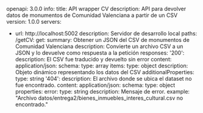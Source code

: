 openapi: 3.0.0
info:
  title: API wrapper CV
  description: API para devolver datos de monumentos de Comunidad Valenciana a partir de un CSV
  version: 1.0.0
servers:
  - url: http://localhost:5002
    description: Servidor de desarrollo local
paths:
  /getCV:
    get:
      summary: Obtener un JSON del CSV de monumentos de Comunidad Valenciana
      description: Convierte un archivo CSV a un JSON y lo devuelve como respuesta a la petición
      responses:
        '200':
          description: El CSV fue traducido y devuelto sin error
          content:
            application/json:
              schema:
                type: array
                items:
                  type: object
                  description: Objeto dinámico representando los datos del CSV
                  additionalProperties:
                    type: string
        '404':
          description: El archivo donde se ubica el dataset no fue encontrado.
          content:
            application/json:
              schema:
                type: object
                properties:
                  error:
                    type: string
                    description: Mensaje de error.
                    example: "Archivo datos/entrega2/bienes_inmuebles_interes_cultural.csv no encontrado."